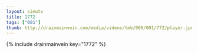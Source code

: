 ```yaml
--- 
layout: sieutv
title: 1772
tags: ["001"]
thumb: http://drainmainvein.com/media/videos/tmb/000/001/772/player.jpg
---
```

{% include drainmainvein key="1772" %} 
